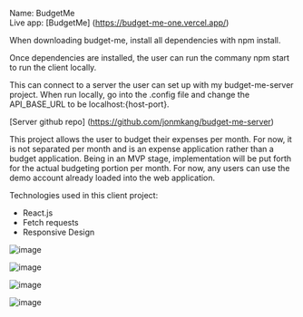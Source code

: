 Name: BudgetMe <br>
Live app: [BudgetMe] (https://budget-me-one.vercel.app/)

When downloading budget-me, install all dependencies with npm install.

Once dependencies are installed, the user can run the commany npm start to run the client locally.

This can connect to a server the user can set up with my budget-me-server project.  When run locally,
go into the .config file and change the API_BASE_URL to be localhost:{host-port}.

[Server github repo] (https://github.com/jonmkang/budget-me-server)

This project allows the user to budget their expenses per month.  For now, it is not separated per month and is an expense application rather than a budget application.
Being in an MVP stage, implementation will be put forth for the actual budgeting portion per month.  For now, any users can use the demo account already loaded into the web application.


Technologies used in this client project:
- React.js
- Fetch requests
- Responsive Design

![image](https://user-images.githubusercontent.com/57008984/93920630-6cb51480-fcdd-11ea-9329-4df1b3453fcd.png)

![image](https://user-images.githubusercontent.com/57008984/93920782-a5ed8480-fcdd-11ea-9ce9-a0c1c437ef48.png)

![image](https://user-images.githubusercontent.com/57008984/93920818-b56ccd80-fcdd-11ea-9abf-521b4f62e0b3.png)

![image](https://user-images.githubusercontent.com/57008984/93920876-c9b0ca80-fcdd-11ea-8f86-d0a384d0c6c1.png)
